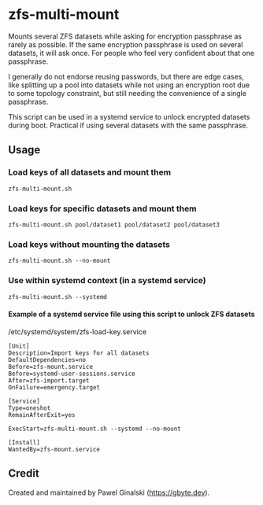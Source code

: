 # zfs-multi-mount
Mounts several ZFS datasets while asking for encryption passphrase as rarely as possible. If the same encryption passphrase is used on several datasets, it will ask once. For people who feel very confident about that one passphrase.

I generally do not endorse reusing passwords, but there are edge cases, like splitting up a pool into datasets while not using an encryption root due to some topology constraint, but still needing the convenience of a single passphrase.

This script can be used in a systemd service to unlock encrypted datasets during boot. Practical if using several datasets with the same passphrase.

## Usage
### Load keys of all datasets and mount them
`zfs-multi-mount.sh`

### Load keys for specific datasets and mount them
`zfs-multi-mount.sh pool/dataset1 pool/dataset2 pool/dataset3`

### Load keys without mounting the datasets
`zfs-multi-mount.sh --no-mount`

### Use within systemd context (in a systemd service)
`zfs-multi-mount.sh --systemd`

#### Example of a systemd service file using this script to unlock ZFS datasets
/etc/systemd/system/zfs-load-key.service
```
[Unit]
Description=Import keys for all datasets
DefaultDependencies=no
Before=zfs-mount.service
Before=systemd-user-sessions.service
After=zfs-import.target
OnFailure=emergency.target

[Service]
Type=oneshot
RemainAfterExit=yes

ExecStart=zfs-multi-mount.sh --systemd --no-mount

[Install]
WantedBy=zfs-mount.service
```

## Credit
Created and maintained by Pawel Ginalski (https://gbyte.dev).
